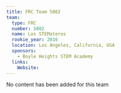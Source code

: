 ```yaml
---
title: FRC Team 5802
team:
  type: FRC
  number: 5802
  name: Los STEMateros
  rookie_year: 2016
  location: Los Angeles, California, USA
  sponsors:
    - Boyle Heights STEM Academy
  links:
    Website: 
---
```

No content has been added for this team